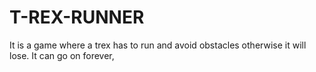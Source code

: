 # T-REX-RUNNER
It is a game where a trex has to run and avoid obstacles otherwise it will lose. It can go on forever,
